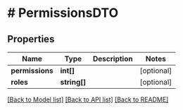 # # PermissionsDTO

## Properties

Name | Type | Description | Notes
------------ | ------------- | ------------- | -------------
**permissions** | **int[]** |  | [optional]
**roles** | **string[]** |  | [optional]

[[Back to Model list]](../../README.md#models) [[Back to API list]](../../README.md#endpoints) [[Back to README]](../../README.md)
